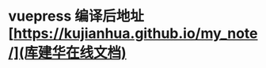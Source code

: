 <!--
 * @Author: 库建华
 * @Date: 2020-03-31 23:37:13
 * @LastEditors: 库建华
 * @LastEditTime: 2020-03-31 23:38:22
 * @Version: 1
 * @Description:
 -->
# vuepress 编译后地址 [https://kujianhua.github.io/my_note/](库建华在线文档)